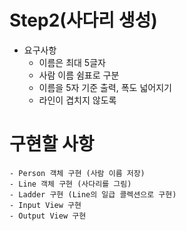 # Step2(사다리 생성)
 - 요구사항 
    - 이름은 최대 5글자
    - 사람 이름 쉼표로 구분
    - 이름을 5자 기준 출력, 폭도 넓어지기
    - 라인이 겹치지 않도록
    
 
# 구현할 사항
    - Person 객체 구현 (사람 이름 저장)
    - Line 객체 구현 (사다리를 그림)
    - Ladder 구현 (Line의 일급 콜렉션으로 구현)
    - Input View 구현
    - Output View 구현
